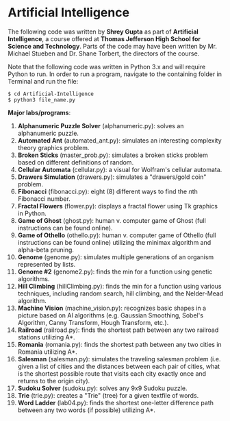 Artificial Intelligence
=======================
The following code was written by **Shrey Gupta** as part of **Artificial Intelligence**, a course offered at **Thomas Jefferson High School for Science and Technology**. Parts of the code may have been written by Mr. Michael Stueben and Dr. Shane Torbert, the directors of the course.

Note that the following code was written in Python 3.x and will require Python to run. In order to run a program, navigate to the containing folder in Terminal and run the file:

```
$ cd Artificial-Intelligence
$ python3 file_name.py
```

**Major labs/programs**:

1. **Alphanumeric Puzzle Solver** (alphanumeric.py): solves an alphanumeric puzzle.
2. **Automated Ant** (automated_ant.py): simulates an interesting complexity theory graphics problem.
3. **Broken Sticks** (master_prob.py): simulates a broken sticks problem based on different definitions of random.
4. **Cellular Automata** (cellular.py): a visual for Wolfram's cellular automata.
5. **Drawers Simulation** (drawers.py): simulates a "drawers/gold coin" problem.
6. **Fibonacci** (fibonacci.py): eight (8) different ways to find the *n*th Fibonacci number.
7. **Fractal Flowers** (flower.py): displays a fractal flower using Tk graphics in Python.
8. **Game of Ghost** (ghost.py): human v. computer game of Ghost (full instructions can be found online).
9. **Game of Othello** (othello.py): human v. computer game of Othello (full instructions can be found online) utilizing the minimax algorithm and alpha-beta pruning.
10. **Genome** (genome.py): simulates multiple generations of an organism represented by lists.
11. **Genome #2** (genome2.py): finds the min for a function using genetic algorithms.
12. **Hill Climbing** (hillClimbing.py): finds the min for a function using various techniques, including random search, hill climbing, and the Nelder-Mead algorithm.
13. **Machine Vision** (machine_vision.py): recognizes basic shapes in a picture based on AI algorithms (e.g. Gaussian Smoothing, Sobel's Algorithm, Canny Transform, Hough Transform, etc.).
14. **Railroad** (railroad.py): finds the shortest path between any two railroad stations utilizing A*.
15. **Romania** (romania.py): finds the shortest path between any two cities in Romania utilizing A*.
16. **Salesman** (salesman.py): simulates the traveling salesman problem (i.e. given a list of cities and the distances between each pair of cities, what is the shortest possible route that visits each city exactly once and returns to the origin city).
17. **Sudoku Solver** (sudoku.py): solves any 9x9 Sudoku puzzle.
18. **Trie** (trie.py): creates a "Trie" (tree) for a given textfile of words.
19. **Word Ladder** (lab04.py): finds the shortest one-letter difference path between any two words (if possible) utilizing A*.

